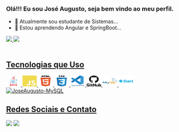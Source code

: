 ### Olá!!! Eu sou José Augusto, seja bem vindo ao meu perfil.

- 🔭 Atualmente sou estudante de Sistemas... 
- 🌱 Estou aprendendo Angular e SpringBoot...

<div>
  <a href="https://github.com/JoseAugusto1989">
  <img allign="center" height="165em" src="https://github-readme-stats.vercel.app/api?username=JoseAugusto1989&show_icons=true&theme=dracula&include_all_commits=true&count_private=true"/>
  <img allign="center" height="165em" src="https://github-readme-stats.vercel.app/api/top-langs/?username=JoseAugusto1989&layout=compact&langs_count=7&theme=dracula"/>
</div>
  
<div style="display: inline_block"></div><br>
  
  ##  Tecnologias que Uso
<div>
   <img allign="center" alt="JoseAugusto-Java" height="30" width="40" src="https://raw.githubusercontent.com/devicons/devicon/master/icons/java/java-original-wordmark.svg">
   <img allign="center" alt="JoseAugusto-JS" height="30" width="40" src="https://raw.githubusercontent.com/devicons/devicon/master/icons/javascript/javascript-plain.svg"> 
   <img allign="center" alt="JoseAugusto-HTML" height="30" width="40" src="https://raw.githubusercontent.com/devicons/devicon/master/icons/html5/html5-original-wordmark.svg">
   <img allign="center" alt="JoseAugusto-CSS" height="30" width="40" src="https://raw.githubusercontent.com/devicons/devicon/master/icons/css3/css3-original-wordmark.svg">
   <img allign="center" alt="JoseAugusto-VSCode" height="30" width="40" src="https://github.com/devicons/devicon/blob/master/icons/vscode/vscode-original-wordmark.svg">
   <img allign="center" alt="JoseAugusto-Github" height="30" width="40" src="https://github.com/devicons/devicon/blob/master/icons/github/github-original-wordmark.svg">
   <img allign="center" alt="JoseAugusto-MySQL" height="30" width="40" src="https://github.com/devicons/devicon/blob/master/icons/mysql/mysql-original-wordmark.svg">
   <img allign="center" alt="JoseAugusto-MySQL" height="30" width="40" src="https://github.com/devicons/devicon/blob/master/icons//dart/dart-plain-wordmark.svg"/>
   <img allign="center" alt="JoseAugusto-MySQL" height="30" width="40" src="https://cdn.jsdelivr.net/gh/devicons/devicon/icons/angularjs/angularjs-original.svg"/>
</div>
  
  ##  Redes Sociais e Contato
<div>
   <a href="https://www.instagram.com/joliveirapins/" target="_blank"><img src="https://img.shields.io/badge/-Instagram-%23E4405F?style=for-the-badge&logo=instagram&logoColor=white" target="_blank"></a>
   <a href="https://www.linkedin.com/in/josé-augusto-de-oliveira-23996a101/" target="_blank"><img src="https://img.shields.io/badge/-LinkedIn-%230077B5?style=for-the-badge&logo=linkedin&logoColor=white" target="_blank"></a>  
</div>
  
